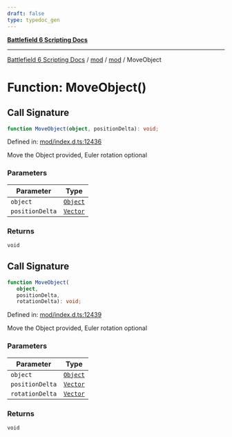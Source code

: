 ```yaml
---
draft: false
type: typedoc_gen
---
```


[**Battlefield 6 Scripting Docs**](../../../_index.md)

***

[Battlefield 6 Scripting Docs](../../../_index.md) / [mod](../../_index.md) / [mod](../_index.md) / MoveObject

# Function: MoveObject()

## Call Signature

```ts
function MoveObject(object, positionDelta): void;
```

Defined in: [mod/index.d.ts:12436](https://github.com/battlefield-portal-community/portal-docs/blob/6d87e21c5922a3efb03c634dbe98e5fe6e797672/generators/santiago/mod/index.d.ts#L12436)

Move the Object provided, Euler rotation optional

### Parameters

| Parameter | Type |
| ------ | ------ |
| `object` | [`Object`](../Object/_index.md) |
| `positionDelta` | [`Vector`](../Vector/_index.md) |

### Returns

`void`

## Call Signature

```ts
function MoveObject(
   object, 
   positionDelta, 
   rotationDelta): void;
```

Defined in: [mod/index.d.ts:12439](https://github.com/battlefield-portal-community/portal-docs/blob/6d87e21c5922a3efb03c634dbe98e5fe6e797672/generators/santiago/mod/index.d.ts#L12439)

Move the Object provided, Euler rotation optional

### Parameters

| Parameter | Type |
| ------ | ------ |
| `object` | [`Object`](../Object/_index.md) |
| `positionDelta` | [`Vector`](../Vector/_index.md) |
| `rotationDelta` | [`Vector`](../Vector/_index.md) |

### Returns

`void`
